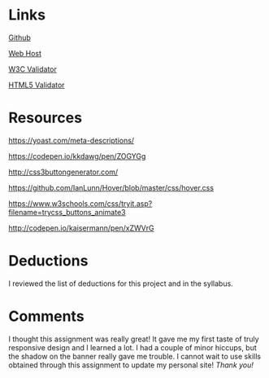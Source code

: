 # Links

[Github](https://github.com/ksmaxey/project_transformation_maxey_kyle)

[Web Host](http://www.ksmaxey.com/responsive/)

[W3C Validator](https://jigsaw.w3.org/css-validator/validator?uri=http%3A%2F%2Fwww.ksmaxey.com%2Fresponsive%2F&profile=css3&usermedium=all&warning=1&vextwarning=&lang=en)

[HTML5 Validator](https://gsnedders.html5.org/outliner/process.py?url=http%3A%2F%2Fwww.ksmaxey.com%2Fresponsive%2F)

# Resources

https://yoast.com/meta-descriptions/https://codepen.io/kkdawg/pen/ZOGYGghttp://css3buttongenerator.com/https://github.com/IanLunn/Hover/blob/master/css/hover.csshttps://www.w3schools.com/css/tryit.asp?filename=trycss_buttons_animate3http://codepen.io/kaisermann/pen/xZWVrG
    
# Deductions
I reviewed the list of deductions for this project and in the syllabus.

# Comments
I thought this assignment was really great!  It gave me my first taste of truly responsive design and I learned a lot.  I had a couple of minor hiccups, but the shadow on the banner really gave me trouble.  I cannot wait to use skills obtained through this assignment to update my personal site! _Thank you!_